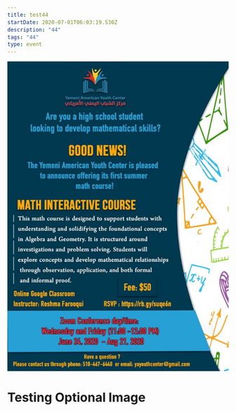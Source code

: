 ```yaml
---
title: test44
startDate: 2020-07-01T06:03:19.530Z
description: "44"
tags: "44"
type: event
---
```

![ev](src/images/flyer2.jpg "event ?")

# Testing Optional Image